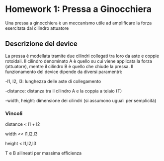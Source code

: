 
# Homework 1: Pressa a Ginocchiera 

Una pressa a ginocchiera è un meccanismo utile ad amplificare la forza esercitata dal cilindro attuatore 

## Descrizione del device
La pressa è modellata tramite due cilindri collegati tra loro da aste e coppie rotoidali. Il cilindro denominato A è quello su cui viene applicata la forza (attuatore), mentre il cilindro B è quello che chiude la pressa. Il funzionamento del device dipende da diversi paramentri:

-l1, l2, l3: lunghezza delle aste di collegamento

-distance: distanza tra il cilindro A e la coppia a telaio (T)

-width, height: dimensione dei cilindri (si assumono uguali per semplicità)

### Vincoli
distance < l1 + l2

width << l1,l2,l3

height < l1,l2,l3

T e B allineati per massima efficienza 

